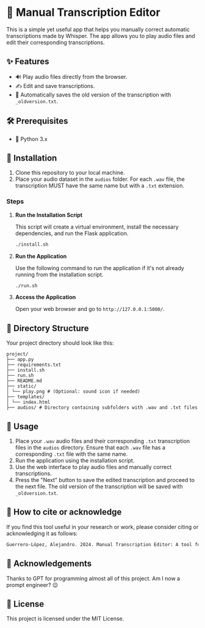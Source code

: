 # 📜 Manual Transcription Editor

This is a simple yet useful app that helps you manually correct automatic transcriptions made by Whisper. The app allows you to play audio files and edit their corresponding transcriptions.

## ✨ Features

- 🔊 Play audio files directly from the browser.
- ✍️ Edit and save transcriptions.
- 📁 Automatically saves the old version of the transcription with `_oldversion.txt`.

## 🛠 Prerequisites

- 🐍 Python 3.x

## 💾 Installation

1. Clone this repository to your local machine.
2. Place your audio dataset in the `audios` folder. For each `.wav` file, the transcription MUST have the same name but with a `.txt` extension.

### Steps

1. **Run the Installation Script**

    This script will create a virtual environment, install the necessary dependencies, and run the Flask application.

    ```bash
    ./install.sh
    ```

2. **Run the Application**

    Use the following command to run the application if it's not already running from the installation script.

    ```bash
    ./run.sh
    ```

3. **Access the Application**

    Open your web browser and go to `http://127.0.0.1:5000/`.

## 📂 Directory Structure

Your project directory should look like this:



```
project/
├── app.py
├── requirements.txt
├── install.sh
├── run.sh
├── README.md
├── static/
│ └── play.png # (Optional: sound icon if needed)
├── templates/
│ └── index.html
├── audios/ # Directory containing subfolders with .wav and .txt files
```


## 🚀 Usage

1. Place your `.wav` audio files and their corresponding `.txt` transcription files in the `audios` directory. Ensure that each `.wav` file has a corresponding `.txt` file with the same name.
2. Run the application using the installation script.
3. Use the web interface to play audio files and manually correct transcriptions.
4. Press the "Next" button to save the edited transcription and proceed to the next file. The old version of the transcription will be saved with `_oldversion.txt`.

## 🙏 How to cite or acknowledge

If you find this tool useful in your research or work, please consider citing or acknowledging it as follows:

```markdown
Guerrero-López, Alejandro. 2024. Manual Transcription Editor: A tool for manually correcting automatic transcriptions. Available at https://github.com/aguerrerolopez/TranscriptionEditor.

```	

## 🙏 Acknowledgements

Thanks to GPT for programming almost all of this project. Am I now a prompt engineer? 😉


## 📜 License

This project is licensed under the MIT License.

